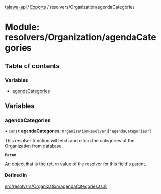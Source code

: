 [talawa-api](../README.md) / [Exports](../modules.md) / resolvers/Organization/agendaCategories

# Module: resolvers/Organization/agendaCategories

## Table of contents

### Variables

- [agendaCategories](resolvers_Organization_agendaCategories.md#agendacategories)

## Variables

### agendaCategories

• `Const` **agendaCategories**: [`OrganizationResolvers`](types_generatedGraphQLTypes.md#organizationresolvers)[``"agendaCategories"``]

This resolver function will fetch and return the categories of the Organization from database.

**`Param`**

An object that is the return value of the resolver for this field's parent.

#### Defined in

[src/resolvers/Organization/agendaCategories.ts:8](https://github.com/PalisadoesFoundation/talawa-api/blob/0deccac/src/resolvers/Organization/agendaCategories.ts#L8)
